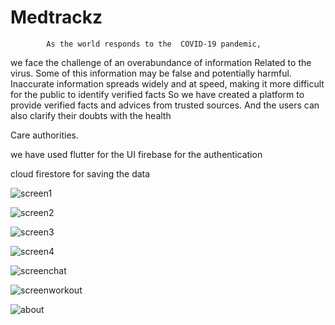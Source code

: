 # Medtrackz
            As the world responds to the  COVID-19 pandemic,
we face the challenge of an overabundance of information 
Related to the virus. Some of this information may be false 
and potentially harmful.
            Inaccurate information spreads widely and at speed, 
making it more difficult for the public to identify verified facts
            So we have created a platform to provide verified facts
 and advices from trusted sources.
           And the users can also clarify their doubts with the health

Care authorities.

 
 
 we have used flutter for the UI
 firebase for the authentication

 cloud firestore for saving the data

![screen1](https://user-images.githubusercontent.com/71803443/121417041-19781480-c987-11eb-9683-94066ab1f6c2.PNG)

![screen2](https://user-images.githubusercontent.com/71803443/121417739-d8cccb00-c987-11eb-97d6-be476393cadf.PNG)

![screen3](https://user-images.githubusercontent.com/71803443/121417780-e41ff680-c987-11eb-8e28-f422fa0d1c39.PNG)

![screen4](https://user-images.githubusercontent.com/71803443/121417791-e71ae700-c987-11eb-8289-007597b74cd4.PNG)

![screenchat](https://user-images.githubusercontent.com/71803443/121417843-f6019980-c987-11eb-8c64-62fd51bce6f6.PNG)

![screenworkout](https://user-images.githubusercontent.com/71803443/121417850-f863f380-c987-11eb-9b16-a40b7fd90405.PNG)

![about](https://user-images.githubusercontent.com/71803443/121417854-fa2db700-c987-11eb-94b2-bdb9c7a8a08a.PNG)
